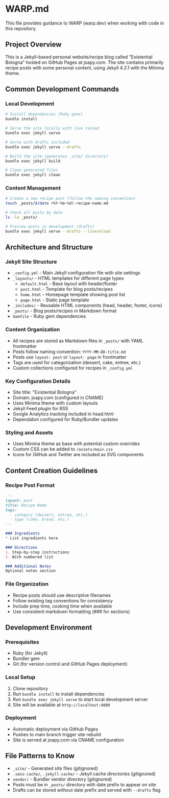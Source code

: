 # WARP.md

This file provides guidance to WARP (warp.dev) when working with code in this repository.

## Project Overview

This is a Jekyll-based personal website/recipe blog called "Existential Bologna" hosted on GitHub Pages at joapy.com. The site contains primarily recipe posts with some personal content, using Jekyll 4.2.1 with the Minima theme.

## Common Development Commands

### Local Development
```bash
# Install dependencies (Ruby gems)
bundle install

# Serve the site locally with live reload
bundle exec jekyll serve

# Serve with drafts included
bundle exec jekyll serve --drafts

# Build the site (generates _site/ directory)
bundle exec jekyll build

# Clean generated files
bundle exec jekyll clean
```

### Content Management
```bash
# Create a new recipe post (follow the naming convention)
touch _posts/$(date +%Y-%m-%d)-recipe-name.md

# Check all posts by date
ls -la _posts/

# Preview posts in development (drafts)
bundle exec jekyll serve --drafts --livereload
```

## Architecture and Structure

### Jekyll Site Structure
- `_config.yml` - Main Jekyll configuration file with site settings
- `_layouts/` - HTML templates for different page types
  - `default.html` - Base layout with header/footer
  - `post.html` - Template for blog posts/recipes
  - `home.html` - Homepage template showing post list
  - `page.html` - Static page template
- `_includes/` - Reusable HTML components (head, header, footer, icons)
- `_posts/` - Blog posts/recipes in Markdown format
- `Gemfile` - Ruby gem dependencies

### Content Organization
- All recipes are stored as Markdown files in `_posts/` with YAML frontmatter
- Posts follow naming convention: `YYYY-MM-DD-title.md`
- Posts use `layout: post` or `layout: page` in frontmatter
- Tags are used for categorization (dessert, cake, entree, etc.)
- Custom collections configured for recipes in `_config.yml`

### Key Configuration Details
- Site title: "Existential Bologna"
- Domain: joapy.com (configured in CNAME)
- Uses Minima theme with custom layouts
- Jekyll Feed plugin for RSS
- Google Analytics tracking included in head.html
- Dependabot configured for Ruby/Bundler updates

### Styling and Assets
- Uses Minima theme as base with potential custom overrides
- Custom CSS can be added to `/assets/main.css`
- Icons for GitHub and Twitter are included as SVG components

## Content Creation Guidelines

### Recipe Post Format
```markdown
---
layout: post
title: Recipe Name
tags:
  - category (dessert, entree, etc.)
  - type (cake, bread, etc.)
---

### Ingredients
* List ingredients here

### Directions
1. Step-by-step instructions
2. With numbered list

### Additional Notes
Optional notes section
```

### File Organization
- Recipe posts should use descriptive filenames
- Follow existing tag conventions for consistency
- Include prep time, cooking time when available
- Use consistent markdown formatting (### for sections)

## Development Environment

### Prerequisites
- Ruby (for Jekyll)
- Bundler gem
- Git (for version control and GitHub Pages deployment)

### Local Setup
1. Clone repository
2. Run `bundle install` to install dependencies
3. Run `bundle exec jekyll serve` to start local development server
4. Site will be available at `http://localhost:4000`

### Deployment
- Automatic deployment via GitHub Pages
- Pushes to main branch trigger site rebuild
- Site is served at joapy.com via CNAME configuration

## File Patterns to Know

- `_site/` - Generated site files (gitignored)
- `.sass-cache/`, `.jekyll-cache/` - Jekyll cache directories (gitignored)
- `vendor/` - Bundler vendor directory (gitignored)
- Posts must be in `_posts/` directory with date prefix to appear on site
- Drafts can be stored without date prefix and served with `--drafts` flag